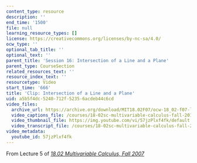 ```yaml
---
content_type: resource
description: ''
end_time: '1500'
file: null
learning_resource_types: []
license: https://creativecommons.org/licenses/by-nc-sa/4.0/
ocw_type: ''
optional_tab_title: ''
optional_text: ''
parent_title: 'Session 16: Intersection of a Line and a Plane'
parent_type: CourseSection
related_resources_text: ''
resource_index_text: ''
resourcetype: Video
start_time: '666'
title: 'Clip: Intersection of a Line and a Plane'
uid: a5b5f4dc-5240-712f-5235-6acdeb44c6cd
video_files:
  archive_url: https://archive.org/download/MIT18.02F07/ocw-18_02-f07-lec05_300k.mp4
  video_captions_file: /courses/18-02sc-multivariable-calculus-fall-2010/57jzPlxf4fk_captions.vtt
  video_thumbnail_file: https://img.youtube.com/vi/57jzPlxf4fk/default.jpg
  video_transcript_file: /courses/18-02sc-multivariable-calculus-fall-2010/57jzPlxf4fk_transcript.pdf
video_metadata:
  youtube_id: 57jzPlxf4fk
---
```


From Lecture 5 of [_18.02 Multivariable Calculus, Fall 2007_](/courses/18-02-multivariable-calculus-fall-2007/video_galleries/video-lectures)

